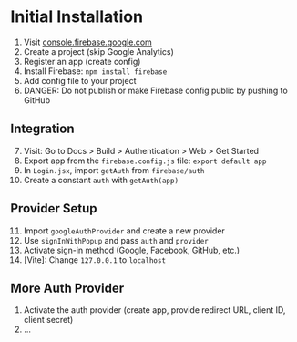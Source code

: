 # Initial Installation

1. Visit [console.firebase.google.com](https://console.firebase.google.com)
2. Create a project (skip Google Analytics)
3. Register an app (create config)
4. Install Firebase: `npm install firebase`
5. Add config file to your project
6. DANGER: Do not publish or make Firebase config public by pushing to GitHub

## Integration

7. Visit: Go to Docs > Build > Authentication > Web > Get Started
8. Export app from the `firebase.config.js` file: `export default app`
9. In `Login.jsx`, import `getAuth` from `firebase/auth`
10. Create a constant `auth` with `getAuth(app)`

## Provider Setup

11. Import `googleAuthProvider` and create a new provider
12. Use `signInWithPopup` and pass `auth` and `provider`
13. Activate sign-in method (Google, Facebook, GitHub, etc.)
14. [Vite]: Change `127.0.0.1` to `localhost`

## More Auth Provider

1. Activate the auth provider (create app, provide redirect URL, client ID, client secret)
2. ...




